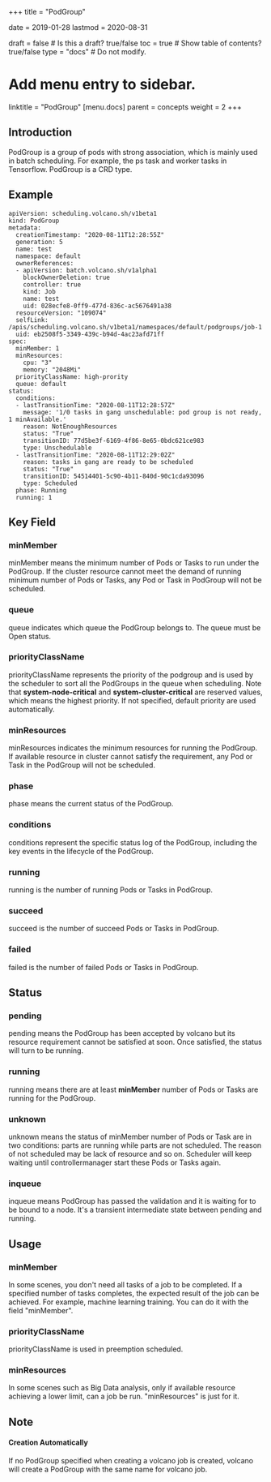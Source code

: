 +++
title = "PodGroup"


date = 2019-01-28
lastmod = 2020-08-31

draft = false  # Is this a draft? true/false
toc = true  # Show table of contents? true/false
type = "docs"  # Do not modify.

# Add menu entry to sidebar.
linktitle = "PodGroup"
[menu.docs]
  parent = concepts
  weight = 2
+++

## Introduction
PodGroup is a group of pods with strong association, which is mainly used in batch scheduling. For example, the ps task 
and worker tasks in Tensorflow. PodGroup is a CRD type.
## Example
```
apiVersion: scheduling.volcano.sh/v1beta1
kind: PodGroup
metadata:
  creationTimestamp: "2020-08-11T12:28:55Z"
  generation: 5
  name: test
  namespace: default
  ownerReferences:
  - apiVersion: batch.volcano.sh/v1alpha1
    blockOwnerDeletion: true
    controller: true
    kind: Job
    name: test
    uid: 028ecfe8-0ff9-477d-836c-ac5676491a38
  resourceVersion: "109074"
  selfLink: /apis/scheduling.volcano.sh/v1beta1/namespaces/default/podgroups/job-1
  uid: eb2508f5-3349-439c-b94d-4ac23afd71ff
spec:
  minMember: 1
  minResources:
    cpu: "3"
    memory: "2048Mi"
  priorityClassName: high-prority
  queue: default
status:
  conditions:
  - lastTransitionTime: "2020-08-11T12:28:57Z"
    message: '1/0 tasks in gang unschedulable: pod group is not ready, 1 minAvailable.'
    reason: NotEnoughResources
    status: "True"
    transitionID: 77d5be3f-6169-4f86-8e65-0bdc621ce983
    type: Unschedulable
  - lastTransitionTime: "2020-08-11T12:29:02Z"
    reason: tasks in gang are ready to be scheduled
    status: "True"
    transitionID: 54514401-5c90-4b11-840d-90c1cda93096
    type: Scheduled
  phase: Running
  running: 1

```
## Key Field
### minMember
minMember means the minimum number of Pods or Tasks to run under the PodGroup. If the cluster resource cannot meet the
demand of running minimum number of Pods or Tasks, any Pod or Task in PodGroup will not be scheduled. 
### queue
queue indicates which queue the PodGroup belongs to. The queue must be Open status.
### priorityClassName
priorityClassName represents the priority of the podgroup and is used by the scheduler to sort all the PodGroups in the 
queue when scheduling. Note that **system-node-critical** and **system-cluster-critical** are reserved values, which 
means the highest priority. If not specified, default priority are used automatically.
### minResources
minResources indicates the minimum resources for running the PodGroup. If available resource in cluster cannot satisfy 
the requirement, any Pod or Task in the PodGroup will not be scheduled. 
### phase
phase means the current status of the PodGroup.
### conditions
conditions represent the specific status log of the PodGroup, including the key events in the lifecycle of the PodGroup.  
### running
running is the number of running Pods or Tasks in PodGroup.
### succeed
succeed is the number of succeed Pods or Tasks in PodGroup.
### failed
failed is the number of failed Pods or Tasks in PodGroup.
## Status
### pending
pending means the PodGroup has been accepted by volcano but its resource requirement cannot be satisfied at soon. Once
satisfied, the status will turn to be running.
### running
running means there are at least **minMember** number of Pods or Tasks are running for the PodGroup.
### unknown
unknown means the status of minMember number of Pods or Task are in two conditions: parts are running while parts are not
scheduled. The reason of not scheduled may be lack of resource and so on. Scheduler will keep waiting until controllermanager
start these Pods or Tasks again.
### inqueue
inqueue means PodGroup has passed the validation and it is waiting for to be bound to a node. It's a transient intermediate 
state between pending and running.
## Usage
### minMember
In some scenes, you don't need all tasks of a job to be completed. If a specified number of tasks completes, the expected
result of the job can be achieved. For example, machine learning training. You can do it with the field "minMember".
### priorityClassName
priorityClassName is used in preemption scheduled.
### minResources 
In some scenes such as Big Data analysis, only if available resource achieving a lower limit, can a job be run. 
"minResources" is just for it.
## Note
#### Creation Automatically
If no PodGroup specified when creating a volcano job is created, volcano will create a PodGroup with the same name for 
volcano job.  
